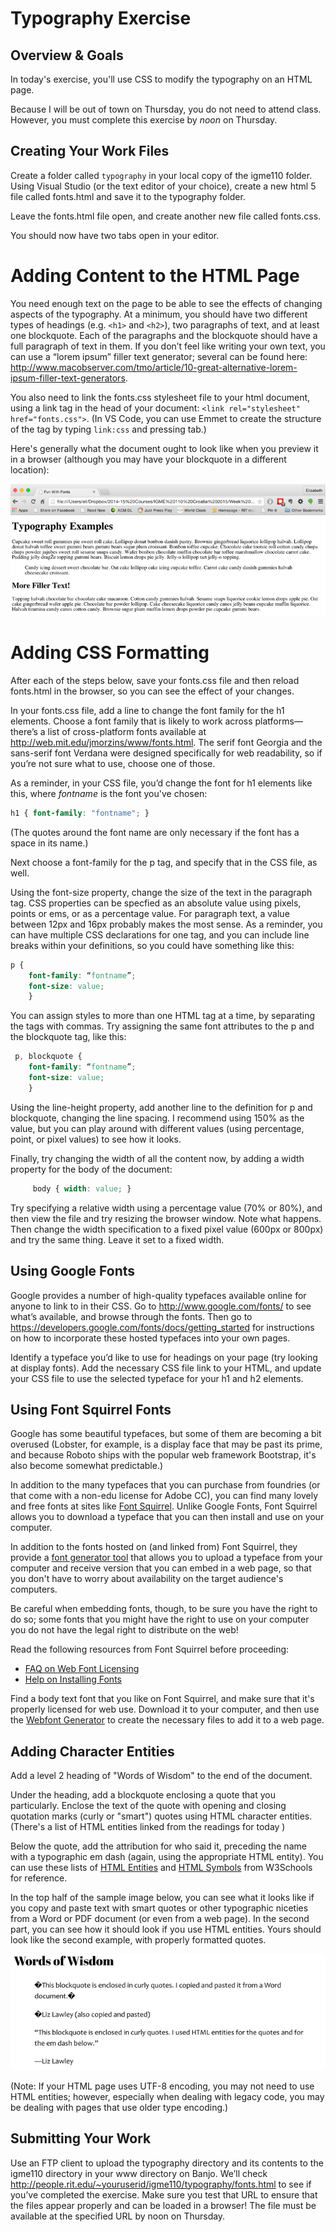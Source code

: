 # Typography Exercise 

## Overview & Goals
In today's exercise, you'll use CSS to modify the typography on an HTML page. 

Because I will be out of town on Thursday, you do not need to attend class. However, you must complete this exercise by *noon* on Thursday. 

## Creating Your Work Files
Create a folder called `typography` in your local copy of the igme110 folder. Using Visual Studio (or the text editor of your choice), create a new html 5 file called fonts.html and save it to the typography folder.

Leave the fonts.html file open, and create another new file called fonts.css. 

You should now have two tabs open in your editor. 

# Adding Content to the HTML Page
You need enough text on the page to be able to see the effects of changing aspects of the typography. At a minimum, you should have two different types of headings (e.g. `<h1>` and `<h2>`), two paragraphs of text, and at least one blockquote. Each of the paragraphs and the blockquote should have a full paragraph of text in them. If you don’t feel like writing your own text, you can use a “lorem ipsum” filler text generator; several can be found here: http://www.macobserver.com/tmo/article/10-great-alternative-lorem-ipsum-filler-text-generators. 

You also need to link the fonts.css stylesheet file to your html document, using a link tag in the head of your document: `<link rel="stylesheet" href="fonts.css">`. (In VS Code, you can use Emmet to create the structure of the tag by typing `link:css` and pressing tab.) 

Here's generally what the document ought to look like when you preview it in a browser (although you may have your blockquote in a different location):

![Unformatted Fonts Page](fontsPage1.png)

# Adding CSS Formatting
After each of the steps below, save your fonts.css file and then reload fonts.html in the browser, so you can see the effect of your changes. 

In your fonts.css file, add a line to change the font family for the h1 elements. Choose a font family that is likely to work across platforms—there’s a list of cross-platform fonts available at http://web.mit.edu/jmorzins/www/fonts.html. The serif font Georgia and the sans-serif font Verdana were designed specifically for web readability, so if you’re not sure what to use, choose one of those. 

As a reminder, in your CSS file, you’d change the font for h1 elements like this, where *fontname* is the font you've chosen:
```css
h1 { font-family: "fontname"; }
```
(The quotes around the font name are only necessary if the font has a space in its name.)

Next choose a font-family for the p tag, and specify that in the CSS file, as well. 

Using the font-size property, change the size of the text in the paragraph tag. CSS properties can be specfied as an absolute value using pixels, points or ems, or as a percentage value. For paragraph text, a value between 12px and 16px probably makes the most sense. As a reminder, you can have multiple CSS declarations for one tag, and you can include line breaks within your definitions, so you could have something like this:

```css
p { 
    font-family: “fontname”; 
    font-size: value; 
    }
```

You can assign styles to more than one HTML tag at a time, by separating the tags with commas. Try assigning the same font attributes to the p and the blockquote tag, like this:
```css
 p, blockquote { 
    font-family: “fontname”; 
    font-size: value; 
    }
```

Using the line-height property, add another line to the definition for p and blockquote, changing the line spacing. I recommend using 150% as the value, but you can play around with different values (using percentage, point, or pixel values) to see how it looks. 

Finally, try changing the width of all the content now, by adding a width property for the body of the document:
```css
     body { width: value; }
```
Try specifying a relative width using a percentage value (70% or 80%), and then view the file and try resizing the browser window. Note what happens. Then change the width specification to a fixed pixel value (600px or 800px) and try the same thing. Leave it set to a fixed width. 

## Using Google Fonts 

Google provides a number of high-quality typefaces available online for anyone to link to in their CSS. Go to http://www.google.com/fonts/ to see what’s available, and browse through the fonts. Then go to https://developers.google.com/fonts/docs/getting_started for instructions on how to incorporate these hosted typefaces into your own pages. 

Identify a typeface you’d like to use for headings on your page (try looking at display fonts). Add the necessary CSS file link to your HTML, and update  your  CSS file to use the selected typeface for your h1 and h2 elements. 


## Using Font Squirrel Fonts
Google has some beautiful typefaces, but some of them are becoming a bit overused (Lobster, for example, is a display face that may be past its prime, and because Roboto ships with the popular web framework Bootstrap, it's also become somewhat predictable.)

In addition to the many typefaces that you can purchase from foundries (or that come with a non-edu license for Adobe CC), you can find many lovely and free fonts at sites like [Font Squirrel](https://www.fontsquirrel.com/). Unlike Google Fonts, Font Squirrel allows you to download a typeface that you can then install and use on your computer. 

In addition to the fonts hosted on (and linked from) Font Squirrel, they provide a [font generator tool](https://www.fontsquirrel.com/tools/webfont-generator) that allows you to upload a typeface from your computer and receive version that you can embed in a web page, so that you don't have to worry about availability on the target audience's computers.

Be careful when embedding fonts, though, to be sure you have the right to do so; some fonts that you might have the right to use on your computer you do not have the legal right to distribute on the web! 

Read the following resources from Font Squirrel before proceeding: 
- [FAQ on Web Font Licensing](https://www.fontsquirrel.com/faq)
- [Help on Installing Fonts](https://www.fontsquirrel.com/help)

Find a body text font that you like on Font Squirrel, and make sure that it's properly licensed for web use. Download it to your computer, and then use the [Webfont Generator](https://www.fontsquirrel.com/tools/webfont-generator) to create the necessary files to add it to a web page. 

## Adding Character Entities 

Add a level 2 heading of "Words of Wisdom" to the end of the document.

Under the heading, add a blockquote enclosing a quote that you particularly. Enclose the text of the quote with opening and closing quotation marks (curly or "smart") quotes using HTML character entities. (There's a list of HTML entities linked from the readings for today )

Below the quote, add the attribution for who said it, preceding the name with a typographic em dash (again, using the appropriate HTML entity). You can use these lists of [HTML Entities](https://www.w3schools.com/html/html_entities.asp) and [HTML Symbols](https://www.w3schools.com/html/html_symbols.asp) from W3Schools for reference.

In the top half of the sample image below, you can see what it looks like if you copy and paste text with smart quotes or other typographic niceties from a Word or PDF document (or even from a web page). In the second part, you can see how it should look if you use HTML entities. Yours should look like the second example, with properly formatted quotes. 

![Screenshot Showing HTML Entities](htmlEntities.png)

(Note: If your HTML page uses UTF-8 encoding, you may not need to use HTML entities; however, especially when dealing with legacy code, you may be dealing with pages that use older type encoding.)

## Submitting Your Work 
Use an FTP client to upload the typography directory and its contents to the igme110 directory in your www directory on Banjo. We’ll check http://people.rit.edu/~youruserid/igme110/typography/fonts.html to see if you’ve completed the exercise. Make sure you test that URL to ensure that the files appear properly and can be loaded in a browser! The file must be available at the specified URL by noon on Thursday.